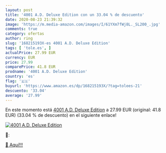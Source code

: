 ```yaml
---
layout: post
title: '4001 A.D. Deluxe Edition con un 33.04 % de descuento'
date: 2020-08-23 21:39:32
image: 'https://m.media-amazon.com/images/I/61YXm7fWj8L._SL200_.jpg'
comments: true
category: ofertas
author: ring
slug: '168215193X-es 4001 A.D. Deluxe Edition'
tags: [ 'tole.es', ]
actualPrice: 27.99 EUR
currency: EUR
price: 27.99
comparePrice: 41.8 EUR
prodname: '4001 A.D. Deluxe Edition'
country: 'es'
flag: '🇪🇸'
buyurl: 'https://www.amazon.es/dp/168215193X/?tag=tolees-21'
descuento: '33.04'
average: '27.99'
---
```


En este momento está [4001 A.D. Deluxe Edition](https://www.amazon.es/dp/168215193X/?tag=tolees-21) a 27.99 EUR (original: 41.8 EUR) (33.04 %  de descuento) en el siguiente enlace!

[![4001 A.D. Deluxe Edition](https://m.media-amazon.com/images/I/61YXm7fWj8L._SL200_.jpg)](https://www.amazon.es/dp/168215193X/?tag=tolees-21)

🔎:


[🛒 Aquí!!!](https://www.amazon.es/dp/168215193X/?tag=tolees-21)
